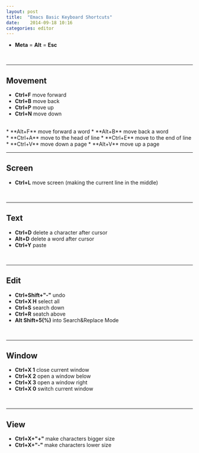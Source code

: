 ```yaml
---
layout: post
title:  "Emacs Basic Keyboard Shortcuts"
date:    2014-09-18 10:16
categories: editor
---
```

* **Meta** = **Alt** = **Esc**
<br/>  

---

## **Movement**

* **Ctrl+F** move forward
* **Ctrl+B** move back
* **Ctrl+P** move up
* **Ctrl+N** move down
<br/>  
* **Alt+F** move forward a word
* **Alt+B** move back a word
<br/>  
* **Ctrl+A** move to the head of line
* **Ctrl+E** move to the end of line
<br/>  
* **Ctrl+V** move down a page
* **Alt+V** move up a page
<br/>  

---

## **Screen**

* **Ctrl+L** move screen (making the current line in the middle)
<br/>  

---

## **Text**

* **Ctrl+D** delete a character after cursor
* **Alt+D** delete a word after cursor
* **Ctrl+Y** paste
<br/>  

---

## **Edit**

* **Ctrl+Shift+"-"** undo
* **Ctrl+X H** select all
* **Ctrl+S** search down
* **Ctrl+R** seatch above
* **Alt Shift+5(%)** into Search&Replace Mode
<br/>  

---

## **Window**

* **Ctrl+X 1** close current window
* **Ctrl+X 2** open a window below
* **Ctrl+X 3** open a window right
* **Ctrl+X 0** switch current window
<br/>  

---

## **View**


* **Ctrl+X+"+"** make characters bigger size
* **Ctrl+X+"-"** make characters lower size
